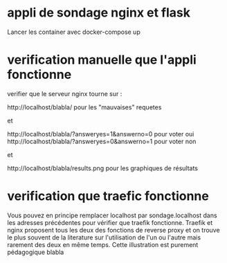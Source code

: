 # appli de sondage nginx et flask

Lancer les container avec docker-compose up

# verification manuelle que l'appli fonctionne 

verifier que le serveur nginx tourne sur :

http://localhost/blabla/ pour les "mauvaises" requetes

et 

http://localhost/blabla/?answeryes=1&answerno=0 pour voter oui
http://localhost/blabla/?answeryes=0&answerno=1 pour voter non

et 

http://localhost/blabla/results.png pour les graphiques de résultats

# verification que traefic fonctionne

Vous pouvez en principe remplacer localhost par sondage.localhost dans les adresses précédentes pour vérifier que traefik fonctionne. 
Traefik et nginx proposent tous les deux des fonctions de reverse proxy et on trouve le plus souvent de la literature sur l'utilisation de l'un ou l'autre mais rarement des deux en même temps.
Cette illustration est purement pédagogique
blabla

